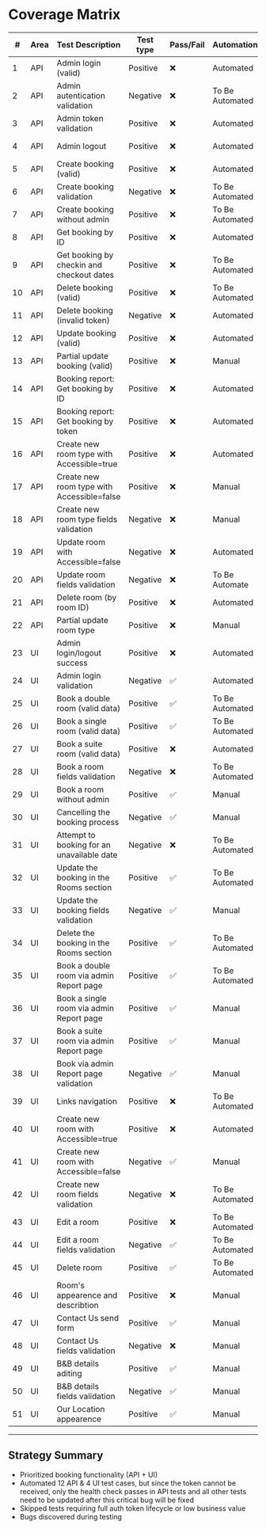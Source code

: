 # Coverage Matrix

| #  | Area | Test Description                           | Test type | Pass/Fail | Automation      | Bug Linked | 
|----|------|--------------------------------------------|-----------|-----------|-----------------|------------| 
| 1  | API  | Admin login (valid)                        | Positive  | ❌        | Automated       | BUG-001    |
| 2  | API  | Admin autentication validation             | Negative  | ❌        | To Be Automated | BUG-001    |
| 3  | API  | Admin token validation                     | Positive  | ❌        | Automated       | BUG-001    |
| 4  | API  | Admin logout                               | Positive  | ❌        | Automated       | BUG-001    |
| 5  | API  | Create booking (valid)                     | Positive  | ❌        | Automated       | BUG-001    |
| 6  | API  | Create booking validation                  | Negative  | ❌        | To Be Automated | BUG-001    |
| 7  | API  | Create booking without admin               | Positive  | ❌        | To Be Automated | N/A        |
| 8  | API  | Get booking by ID                          | Positive  | ❌        | Automated       | N/A        |
| 9  | API  | Get booking by checkin and checkout dates  | Positive  | ❌        | To Be Automated | N/A        |
| 10 | API  | Delete booking (valid)                     | Positive  | ❌        | To Be Automated | N/A        |
| 11 | API  | Delete booking (invalid token)             | Negative  | ❌        | Automated       | N/A        |
| 12 | API  | Update booking (valid)                     | Positive  | ❌        | Automated       | N/A        |
| 13 | API  | Partial update booking (valid)             | Positive  | ❌        | Manual          | N/A        |
| 14 | API  | Booking report: Get booking by ID          | Positive  | ❌        | Automated       | BUG-001    |
| 15 | API  | Booking report: Get booking by token       | Positive  | ❌        | Automated       | BUG-001    |
| 16 | API  | Create new room type with Accessible=true  | Positive  | ❌        | Automated       | BUG-001    |
| 17 | API  | Create new room type with Accessible=false | Positive  | ❌        | Manual          | BUG-001    |
| 18 | API  | Create new room type fields validation     | Negative  | ❌        | Manual          | BUG-001    |
| 19 | API  | Update room with Accessible=false          | Negative  | ❌        | Automated       | BUG-001    |
| 20 | API  | Update room fields validation              | Negative  | ❌        | To Be Automate  | BUG-001    |
| 21 | API  | Delete room (by room ID)                   | Positive  | ❌        | Automated       | BUG-001    |
| 22 | API  | Partial update room type                   | Positive  | ❌        | Manual          | BUG-001    |
| 23 | UI   | Admin login/logout success                 | Positive  | ❌        | Automated       | BUG-003    |
| 24 | UI   | Admin login validation                     | Negative  | ✅        | Automated       |            |
| 25 | UI   | Book a double room (valid data)            | Positive  | ✅        | To Be Automated |            |
| 26 | UI   | Book a single room (valid data)            | Positive  | ✅        | To Be Automated |            |
| 27 | UI   | Book a suite  room (valid data)            | Positive  | ❌        | Automated       | BUG-002    |
| 28 | UI   | Book a room fields validation              | Negative  | ❌        | To Be Automated | BUG-010    |
| 29 | UI   | Book a room without admin                  | Positive  | ✅        | Manual          |            |
| 30 | UI   | Cancelling the booking process             | Negative  | ✅        | Manual          |            |
| 31 | UI   | Attempt to booking for an unavailable date | Negative  | ❌        | To Be Automated | BUG-004    |
| 32 | UI   | Update the booking in the Rooms section    | Positive  | ✅        | To Be Automated |            |
| 33 | UI   | Update the booking fields validation       | Negative  | ✅        | Manual          |            |
| 34 | UI   | Delete the booking in the Rooms section    | Positive  | ✅        | To Be Automated |            |
| 35 | UI   | Book a double room via admin Report page   | Positive  | ✅        | To Be Automated |            |
| 36 | UI   | Book a single room via admin Report page   | Positive  | ✅        | Manual          |            |
| 37 | UI   | Book a suite  room via admin Report page   | Positive  | ✅        | Manual          |            |
| 38 | UI   | Book via admin Report page validation      | Negative  | ✅        | Manual          |            |
| 39 | UI   | Links navigation                           | Positive  | ❌        | To Be Automated | BUG-006    |
| 40 | UI   | Create new room with Accessible=true       | Positive  | ❌        | Automated       | BUG-005    |
| 41 | UI   | Create new room with Accessible=false      | Negative  | ✅        | Manual          |            |
| 42 | UI   | Create new room fields validation          | Negative  | ❌        | To Be Automated | BUG-007    |
| 43 | UI   | Edit a room                                | Positive  | ❌        | To Be Automated | BUG-008    |
| 44 | UI   | Edit a room fields validation              | Negative  | ✅        | To Be Automated |            |
| 45 | UI   | Delete room                                | Positive  | ✅        | To Be Automated |            |
| 46 | UI   | Room's appearence and describtion          | Positive  | ❌        | Manual          | BUG-009    |
| 47 | UI   | Contact Us send form                       | Positive  | ✅        | Manual          |            |
| 48 | UI   | Contact Us fields validation               | Negative  | ❌        | Manual          | BUG-010    |
| 49 | UI   | B&B details aditing                        | Positive  | ✅        | Manual          |            |
| 50 | UI   | B&B details fields validation              | Negative  | ✅        | Manual          |            |
| 51 | UI   | Our Location appearence                    | Positive  | ✅        | Manual          |            |
---

## Strategy Summary

- Prioritized booking functionality (API + UI)
- Automated 12 API & 4 UI test cases, but since the token cannot be received, only the health check passes in API tests and all other tests need to be updated after this critical bug will be fixed
- Skipped tests requiring full auth token lifecycle or low business value
- Bugs discovered during testing

